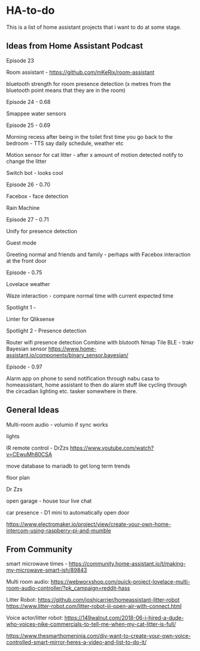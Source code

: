 # HA-to-do
This is a list of home assistant projects that i want to do at some stage. 

Ideas from Home Assistant Podcast
-
Episode 23

  Room assistant - https://github.com/mKeRix/room-assistant

  bluetooth strength for room presence detection (x metres from the bluetooth point means that they are in the room)

Episode 24 - 0.68

  Smappee water sensors
  
Episode 25 - 0.69

  Morning recess after being in the toilet first time you go back to the bedroom - TTS say daily schedule, weather etc
  
  Motion sensor for cat litter - after x amount of motion detected notify to change the litter
  
  Switch bot - looks cool

Episode 26 - 0.70

  Facebox - face detection
  
  Rain Machine 
  
Episode 27 - 0.71

  Unify for presence detection
  
  Guest mode
  
  Greeting normal and friends and family - perhaps with Facebox interaction at the front door
  
Episode - 0.75

  Lovelace weather
  
  Waze interaction - compare normal time with current expected time
  
Spotlight 1 - 

  Linter for Qliksense

Spotlight 2 - Presence detection

  Router wifi presence detection
  Combine with blutooth
  Nmap
  Tile BLE - trakr
  Bayesian sensor https://www.home-assistant.io/components/binary_sensor.bayesian/ 


Episode - 0.97 
  
  Alarm app on phone to send notification through nabu casa to homeassistant, home assistant to then do alarm stuff like cycling through the circadian lighting etc. tasker somewhere in there. 
  


General Ideas
-
Multi-room audio - volumio if sync works

lights

IR remote control - DrZzs https://www.youtube.com/watch?v=CEwuMh80CSA

move database to mariadb to get long term trends 

floor plan 

Dr Zzs

open garage - house tour live chat

car presence - D1 mini to automatically open door 

https://www.electromaker.io/project/view/create-your-own-home-intercom-using-raspberry-pi-and-mumble


From Community
-
smart microwave times - https://community.home-assistant.io/t/making-my-microwave-smart-ish/89843

Multi room audio: https://webworxshop.com/quick-project-lovelace-multi-room-audio-controller/?pk_campaign=reddit-hass

Litter Robot: https://github.com/joshjcarrier/homeassistant-litter-robot  https://www.litter-robot.com/litter-robot-iii-open-air-with-connect.html

Voice actor/litter robot:
https://149walnut.com/2018-06-i-hired-a-dude-who-voices-nike-commercials-to-tell-me-when-my-cat-litter-is-full/

https://www.thesmarthomeninja.com/diy-want-to-create-your-own-voice-controlled-smart-mirror-heres-a-video-and-list-to-do-it/

